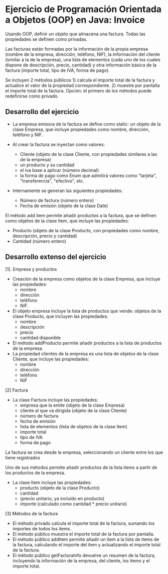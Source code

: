 # Ejercicio de Programación Orientada a Objetos (OOP) en Java: Invoice

Usando OOP, definir un objeto que almacena una factura. Todas las propiedades se definen como privadas.

Las facturas están formadas por la información de la propia empresa (nombre de la empresa, dirección, teléfono, NIF), la información del cliente (similar a la de la empresa), una lista de elementos (cada uno de los cuales dispone de descripción, precio, cantidad) y otra información básica de la factura (importe total, tipo de IVA, forma de pago).

Se incluyen 2 métodos públicos 1) calcula el importe total de la factura y actualice el valor de la propiedad correspondiente. 2) muestre por pantalla el importe total de la factura. Opción: el primero de los métodos puede redefinirse como privado.

## Desarrollo del ejercicio

- La empresa emisora de la factura se define como static: un objeto de la clase Empresa, que incluye propiedades como nombre, dirección, teléfono y NIF.

- Al crear la factura se inyectan como valores:

  - Cliente (objeto de la clase Cliente, con propiedades similares a las de la empresa)
  - un producto y su cantidad
  - el iva base a aplicar (número decimal)
  - la forma de pago como Enum que admitirá valores como "tarjeta", "transferencia", "efectivo", etc.

- Internamente se generan las siguientes propiedades:
  - Número de factura (número entero)
  - Fecha de emisión (objeto de la clase Date)

El método add item permite añadir productos a la factura, que se definen como objetos de la clase Item, que incluye las propiedades:

- Producto (objeto de la clase Producto, con propiedades como nombre, descripción, precio y cantidad)
- Cantidad (número entero)

## Desarrollo extenso del ejercicio

[1]. Empresa y productos

- Creación de la empresa como objetos de la clase Empresa, que incluye las propiedades:
  - nombre
  - dirección
  - teléfono
  - NIF.
- El objeto empresa incluye la lista de productos que vende: objetos de la clase Producto, que incluyen las propiedades:
  - nombre
  - descripción
  - precio
  - cantidad disponible
- El método addProducto permite añadir productos a la lista de productos de la empresa.
- La propiedad clientes de la empresa es una lista de objetos de la clase Cliente, que incluye las propiedades:
  - nombre
  - dirección
  - teléfono
  - NIF

[2] Factura

- La clase Factura incluye las propiedades:
  - empresa que la emite (objeto de la clase Empresa)
  - cliente al que va dirigida (objeto de la clase Cliente)
  - número de factura
  - fecha de emisión
  - lista de elementos (lista de objetos de la clase Item)
  - importe total
  - tipo de IVA
  - forma de pago

La factura se crea desde la empresa, seleccionando un cliente entre los que tiene registrados

Uno de sus métodos permite añadir productos de la lista items a partir de los productos de la empresa.

- La clase Item incluye las propiedades:
  - producto (objeto de la clase Producto)
  - cantidad
  - (precio unitario, ya incluido en producto)
  - importe (calculado como cantidad \* precio unitario)

[3] Métodos de la factura

- El método privado calcula el importe total de la factura, sumando los importes de todos los items.
- El método público muestra el importe total de la factura por pantalla.
- El método público addItem permite añadir un item a la lista de items de la factura, calculando el importe del item y actualizando el importe total de la factura.
- El método público getFacturaInfo devuelve un resumen de la factura, incluyendo la información de la empresa, del cliente, los items y el importe total.
